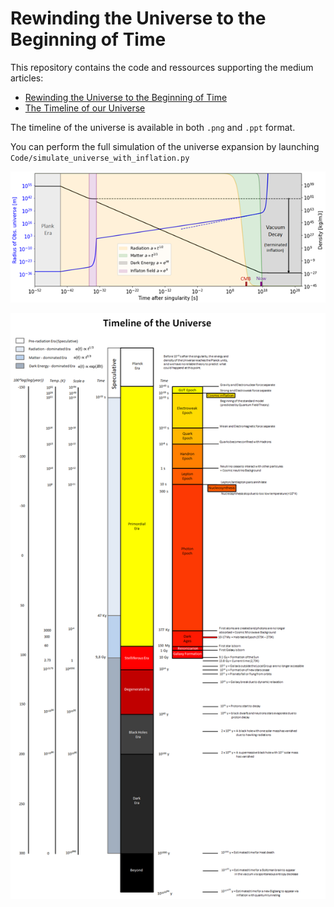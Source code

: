 # Rewinding the Universe to the Beginning of Time

This repository contains the code and ressources supporting the medium articles:

- [Rewinding the Universe to the Beginning of Time](https://aurelien-pelissier.medium.com/rewinding-the-universe-to-the-beginning-of-time-b98c82e6a606)  
- [The Timeline of our Universe](https://aurelien-pelissier.medium.com/the-timeline-of-our-universe-7fd01d8ee221)

The timeline of the universe is available in both `.png` and `.ppt` format.

You can perform the full simulation of the universe expansion by launching `Code/simulate_universe_with_inflation.py`

<p align="center">
  <img src="https://raw.githubusercontent.com/Aurelien-Pelissier/Medium/master/Rewinding%20the%20Universe%20to%20the%20Beginning%20of%20Time/Figure1.png" width=800>
</p>


<p align="center">
  <img src="https://raw.githubusercontent.com/Aurelien-Pelissier/Medium/master/Rewinding%20the%20Universe%20to%20the%20Beginning%20of%20Time/Universe_timeline.png" width=1200>
</p>
